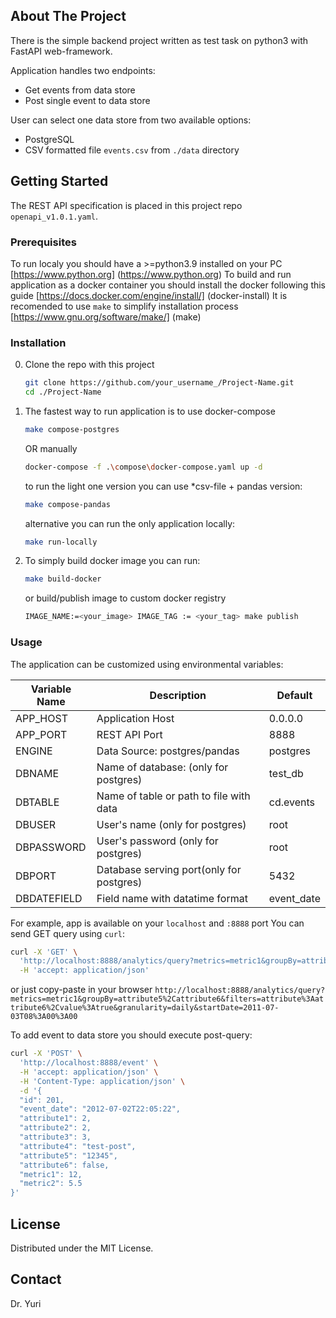 <!-- ABOUT THE PROJECT -->
## About The Project

There is the simple backend project written as test task on python3 with FastAPI web-framework.

Application handles two endpoints:
* Get events from data store
* Post single event to data store

User can select one data store from two available options:
* PostgreSQL
* CSV formatted file `events.csv` from `./data` directory

<!-- GETTING STARTED -->
## Getting Started

The REST API specification is placed in this project repo `openapi_v1.0.1.yaml`.

### Prerequisites

To run localy you should have a >=python3.9 installed on your PC [https://www.python.org] (https://www.python.org)
To build and run application as a docker container you should install the docker following this guide [https://docs.docker.com/engine/install/] (docker-install)
It is recomended to use `make` to simplify installation process [https://www.gnu.org/software/make/] (make)

### Installation

0. Clone the repo with this project
   ```sh
   git clone https://github.com/your_username_/Project-Name.git
   cd ./Project-Name
   ```
1. The fastest way to run application is to use docker-compose
    ```sh
    make compose-postgres
    ``` 
   OR manually
    ```sh
    docker-compose -f .\compose\docker-compose.yaml up -d
    ``` 
    to run the light one version you can use *csv-file + pandas version:
    ```sh
    make compose-pandas
    ``` 
    alternative you can run the only application locally:
    ```sh
    make run-locally
    ```
2. To simply build docker image you can run:
   ```sh
   make build-docker
   ```
   or build/publish image to custom docker registry
   ```sh
   IMAGE_NAME:=<your_image> IMAGE_TAG := <your_tag> make publish
   ```

### Usage
The application can be customized using environmental variables:

| Variable Name | Description                              | Default    |
|---------------|------------------------------------------|------------|
| APP_HOST      | Application Host                         | 0.0.0.0    |
| APP_PORT      | REST API Port                            | 8888       |
| ENGINE        | Data Source: postgres/pandas             | postgres   |
| DBNAME        | Name of database: (only for postgres)    | test_db    |
| DBTABLE       | Name of table or path to  file with data | cd.events  |
| DBUSER        | User's name (only for postgres)          | root       |
| DBPASSWORD    | User's password (only for postgres)      | root       |
| DBPORT        | Database serving port(only for postgres) | 5432       |
| DBDATEFIELD   | Field name with datatime format          | event_date |

For example, app is available on your `localhost` and `:8888` port
You can send GET query using `curl`:
```sh
curl -X 'GET' \
  'http://localhost:8888/analytics/query?metrics=metric1&groupBy=attribute5%2Cattribute6&filters=attribute%3Aattribute6%2Cvalue%3Atrue&granularity=daily&startDate=2011-07-03T08%3A00%3A00' \
  -H 'accept: application/json'
```
or just copy-paste in your browser
`http://localhost:8888/analytics/query?metrics=metric1&groupBy=attribute5%2Cattribute6&filters=attribute%3Aattribute6%2Cvalue%3Atrue&granularity=daily&startDate=2011-07-03T08%3A00%3A00`

To add event to data store you should execute post-query:
```sh
curl -X 'POST' \
  'http://localhost:8888/event' \
  -H 'accept: application/json' \
  -H 'Content-Type: application/json' \
  -d '{
  "id": 201,
  "event_date": "2012-07-02T22:05:22",
  "attribute1": 2,
  "attribute2": 2,
  "attribute3": 3,
  "attribute4": "test-post",
  "attribute5": "12345",
  "attribute6": false,
  "metric1": 12,
  "metric2": 5.5
}'
```

<!-- LICENSE -->
## License

Distributed under the MIT License.

<!-- CONTACT -->
## Contact

Dr. Yuri


